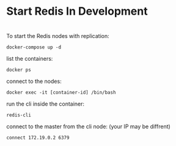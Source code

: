 # Start Redis In Development

#

To start the Redis nodes with replication:

`docker-compose up -d`

list the containers:

`docker ps`

connect to the nodes:

`docker exec -it [container-id] /bin/bash`

run the cli inside the container:

`redis-cli`

connect to the master from the cli node: (your IP may be diffrent)

`connect 172.19.0.2 6379`

#